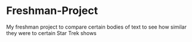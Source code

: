 # Freshman-Project
My freshman project to compare certain bodies of text to see how similar they were to certain Star Trek shows
